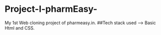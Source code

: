 # Project-I-pharmEasy-
My 1st Web cloning project of pharmeasy.in.
##Tech stack used --> Basic Html and CSS. 
